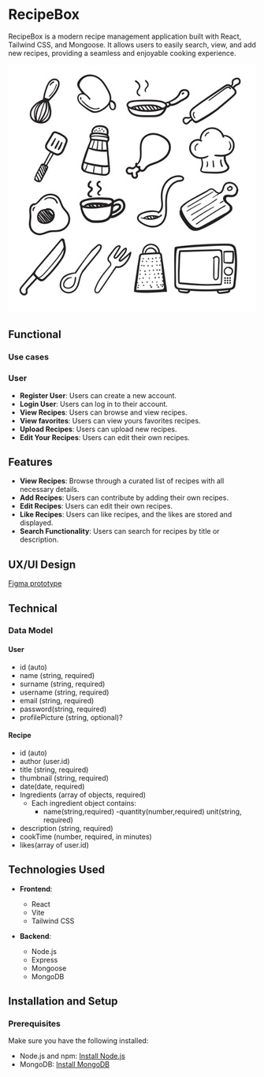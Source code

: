 # RecipeBox

RecipeBox is a modern recipe management application built with React, Tailwind CSS, and Mongoose. It allows users to easily search, view, and add new recipes, providing a seamless and enjoyable cooking experience.

![recipebox wallpaper](/staff/angel-patino/project/doc/images/wallpaper.jpg)

## Functional

### Use cases

### User

- **Register User**: Users can create a new account.
- **Login User**: Users can log in to their account.
- **View Recipes**: Users can browse and view recipes.
- **View favorites**: Users can view yours favorites recipes.
- **Upload Recipes**: Users can upload new recipes.
- **Edit Your Recipes**: Users can edit their own recipes.

## Features

- **View Recipes**: Browse through a curated list of recipes with all necessary details.
- **Add Recipes**: Users can contribute by adding their own recipes.
- **Edit Recipes**: Users can edit their own recipes.
- **Like Recipes**: Users can like recipes, and the likes are stored and displayed.
- **Search Functionality**: Users can search for recipes by title or description.

## UX/UI Design

[Figma prototype](https://www.figma.com/proto/O3CJf7C2xr9autdqWyRPC9/RecipeBox.App?node-id=12-6&t=sjWccB84sOJSECvU-0&scaling=scale-down&content-scaling=fixed&page-id=0%3A1)

## Technical

### Data Model

#### User

- id (auto)
- name (string, required)
- surname (string, required)
- username (string, required)
- email (string, required)
- password(string, required)
- profilePicture (string, optional)?

#### Recipe

- id (auto)
- author (user.id)
- title (string, required)
- thumbnail (string, required)
- date(date, required)
- Ingredients (array of objects, required)
  - Each ingredient object contains:
    - name(string,required)
      -quantity(number,required)
      unit(string, required)
- description (string, required)
- cookTime (number, required, in minutes)
- likes(array of user.id)

## Technologies Used

- **Frontend**:

  - React
  - Vite
  - Tailwind CSS

- **Backend**:
  - Node.js
  - Express
  - Mongoose
  - MongoDB

## Installation and Setup

### Prerequisites

Make sure you have the following installed:

- Node.js and npm: [Install Node.js](https://nodejs.org/)
- MongoDB: [Install MongoDB](https://docs.mongodb.com/manual/installation/)

